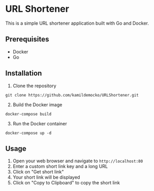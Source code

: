 # URL Shortener

This is a simple URL shortener application built with Go and Docker.

## Prerequisites

- Docker
- Go

## Installation

1. Clone the repository

```
git clone https://github.com/kamildemocko/URLShortener.git
```

2. Build the Docker image

```
docker-compose build
```

3. Run the Docker container

```
docker-compose up -d
```

## Usage

1. Open your web browser and navigate to `http://localhost:80`
2. Enter a custom short link key and a long URL
3. Click on "Get short link"
4. Your short link will be displayed
5. Click on "Copy to Clipboard" to copy the short link
